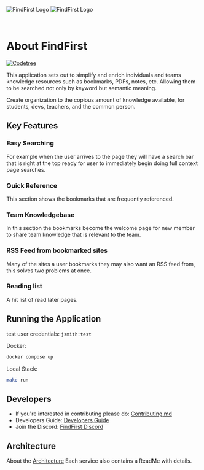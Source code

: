 ![FindFirst Logo](./docs/assets/images/findFirstlogo-light.png#gh-light-mode-only)
![FindFirst Logo](./docs/assets/images/findFirstlogo-dark.png#gh-dark-mode-only)

<br>

# About FindFirst

[![Codetree](https://codetree.com/images/managed-with-codetree.svg)](https://codetree.com/projects/7YRv)

This application sets out to simplify and enrich individuals and teams
knowledge resources such as bookmarks, PDFs, notes, etc. Allowing them to be
searched not only by keyword but semantic meaning.

Create organization to the copious amount of knowledge available, for students,
devs, teachers, and the common person.

## Key Features

### Easy Searching

For example when the user arrives to the page they will have a search bar
that is right at the top ready for user to immediately begin doing
full context page searches.

### Quick Reference

This section shows the bookmarks that are frequently referenced.

### Team Knowledgebase

In this section the bookmarks become the welcome page for new member to share team
knowledge that is relevant to the team.

### RSS Feed from bookmarked sites

Many of the sites a user bookmarks they may also want an RSS feed from,
this solves two problems at once.

### Reading list

A hit list of read later pages.

## Running the Application

test user credentials:
`jsmith:test`

Docker:

```sh
docker compose up
```

Local Stack:

```sh
make run
```

## Developers

- If you're interested in contributing please do: [Contributing.md](/docs/CONTRIBUTING.md)
- Developers Guide: [Developers Guide](/docs/README.dev.md)
- Join the Discord: [FindFirst Discord](https://discord.gg/6rg8XdCHDH)

## Architecture

About the [Architecture](./docs/Architecture.md)
Each service also contains a ReadMe with details.
